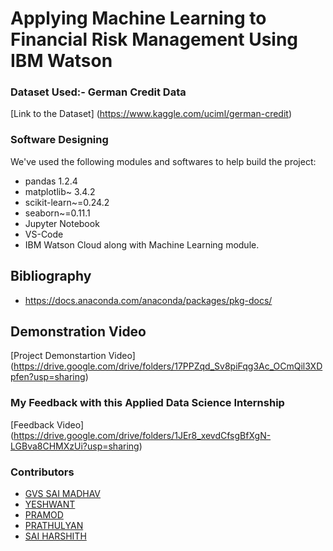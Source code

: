 # Applying Machine Learning to Financial Risk Management Using IBM Watson


### Dataset Used:- German Credit Data
[Link to the Dataset] (https://www.kaggle.com/uciml/german-credit)

### Software Designing
We've used the following modules and softwares to help build the project:
- pandas 1.2.4
- matplotlib~ 3.4.2
- scikit-learn~=0.24.2
- seaborn~=0.11.1
- Jupyter Notebook
- VS-Code
- IBM Watson Cloud along with Machine Learning module.

## Bibliography
- https://docs.anaconda.com/anaconda/packages/pkg-docs/

## Demonstration Video
[Project Demonstartion Video] (https://drive.google.com/drive/folders/17PPZqd_Sv8piFqg3Ac_OCmQil3XDpfen?usp=sharing)

### My Feedback with this Applied Data Science Internship
[Feedback Video] (https://drive.google.com/drive/folders/1JEr8_xevdCfsgBfXgN-LGBva8CHMXzUi?usp=sharing)

### Contributors
- [GVS SAI MADHAV](https://github.com/gvssaimadhav)
- [YESHWANT](https://github.com/yeshwantsp)
- [PRAMOD](https://github.com/pramod2110)
- [PRATHULYAN](https://github.com/Prathulyan)
- [SAI HARSHITH](https://github.com/Saiharshith-7)
